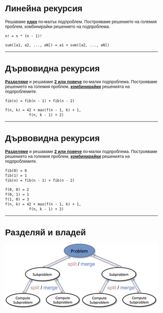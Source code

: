 <style type="text/css">
html, body, div, p { font-family: Helvetica; }
</style>

# Линейна рекурсия

Решаваме <u>**един**</u> по-малък подпроблем.
Построяваме решението на големия проблем, комбинирайки решението на подпроблема.

`n! = n * (n - 1)!`

`sum([a1, a2, ..., aN]) = a1 + sum([a2, ..., aN])`

---

# Дървовидна рекурсия


<u>**Разделяме**</u> и решаваме <u>**2 или повече**</u> по-малки подпроблема.
Построяваме решението на големия проблем, <u>**комбинирайки**</u> решенията на подпроблемите.

```
fib(n) = fib(n - 1) + fib(n - 2)
```

```
f(n, k) = 42 + max(f(n - 1, k) + 1,
		   f(n, k - 1) + 2)
```

---


# Дървовидна рекурсия


<u>**Разделяме**</u> и решаваме <u>**2 или повече**</u> по-малки подпроблема.
Построяваме решението на големия проблем, <u>**комбинирайки**</u> решенията на подпроблемите.

```
fib(0) = 0
fib(1) = 1
fib(n) = fib(n - 1) + fib(n - 2)
```

```
f(0, 0) = 2
f(0, 1) = 1
f(1, 0) = 3
f(n, k) = 42 + max(f(n - 1, k) + 1,
		   f(n, k - 1) + 2)
```

---

# Разделяй и владей

![](images/divide-and-conquer.png)
